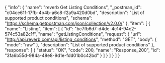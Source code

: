 {
  "info": {
    "name": "reverb Get Listing Conditions",
    "_postman_id": "c04ce61f-17fb-4b4b-a6c8-f2a9a420d0bd",
    "description": "List of supported product conditions",
    "schema": "https://schema.getpostman.com/json/collection/v2.0.0/"
  },
  "item": [
    {
      "name": "Listing",
      "item": [
        {
          "id": "bc7fb6d7-d4de-4c14-94c2-574c53a82c1f",
          "name": "getListingConditions",
          "request": {
            "url": "http://api.reverb.com/api/listing_conditions",
            "method": "GET",
            "body": {
              "mode": "raw"
            },
            "description": "List of supported product conditions"
          },
          "response": [
            {
              "status": "OK",
              "code": 200,
              "name": "Response_200",
              "id": "3fa6b55d-984a-48e8-9d1e-fdd01b0c42bd"
            }
          ]
        }
      ]
    }
  ]
}